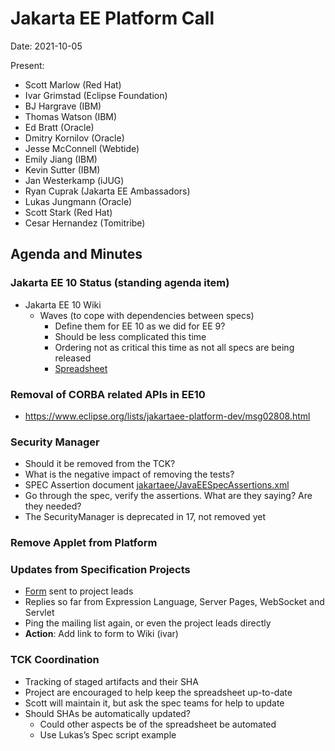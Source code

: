 # Jakarta EE Platform Call

Date: 2021-10-05

Present:

- Scott Marlow (Red Hat)
- Ivar Grimstad (Eclipse Foundation)
- BJ Hargrave (IBM)
- Thomas Watson (IBM)
- Ed Bratt (Oracle)
- Dmitry Kornilov (Oracle)
- Jesse McConnell (Webtide)
- Emily Jiang (IBM)
- Kevin Sutter (IBM)
- Jan Westerkamp (iJUG)
- Ryan Cuprak (Jakarta EE Ambassadors)
- Lukas Jungmann (Oracle)
- Scott Stark (Red Hat)
- Cesar Hernandez (Tomitribe)

## Agenda and Minutes

### Jakarta EE 10 Status (standing agenda item)

* Jakarta EE 10 Wiki
   * Waves (to cope with dependencies between specs)
      * Define them for EE 10 as we did for EE 9?
      * Should be less complicated this time 
      * Ordering not as critical this time as not all specs are being released
      * [Spreadsheet](https://docs.google.com/spreadsheets/d/1YTUpfdLZZrk2_UGwoX2w0seOCueRO3sQJIjWxpDAa7g/edit#gid=35969432)

### Removal of CORBA related APIs in EE10

* https://www.eclipse.org/lists/jakartaee-platform-dev/msg02808.html 

### Security Manager	

* Should it be removed from the TCK?
* What is the negative impact of removing the tests?
* SPEC Assertion document [jakartaee/JavaEESpecAssertions.xml](https://github.com/eclipse-ee4j/jakartaee-tck/blob/master/internal/docs/jakartaee/JavaEESpecAssertions.xml)
* Go through the spec, verify the assertions. What are they saying? Are they needed?
* The SecurityManager is deprecated in 17, not removed yet

### Remove Applet from Platform

### Updates from Specification Projects

* [Form](https://docs.google.com/forms/d/e/1FAIpQLScZ8rk-Cy6sxqULecPjNFW-3SXUJ2MXtH3hoVEYlvS6w_R79w/viewform?usp=sf_link) sent to project leads
* Replies so far from Expression Language, Server Pages, WebSocket and Servlet
* Ping the mailing list again, or even the project leads directly
* **Action**: Add link to form to Wiki (ivar)

### TCK Coordination

* Tracking of staged artifacts and their SHA
* Project are encouraged to help keep the spreadsheet up-to-date
* Scott will maintain it, but ask the spec teams for help to update
* Should SHAs be automatically updated?
   * Could other aspects be of the spreadsheet be automated
   * Use Lukas’s Spec script example 